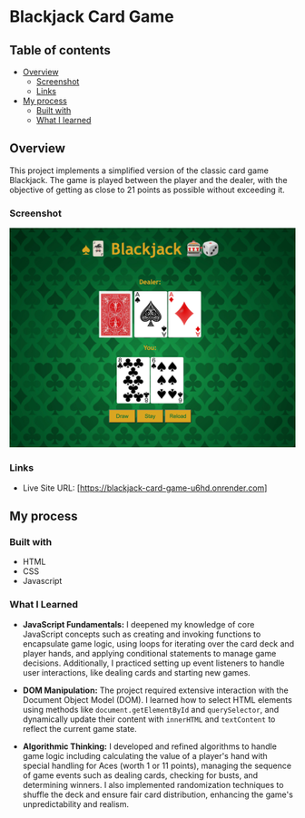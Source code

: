 # Blackjack Card Game

## Table of contents

- [Overview](#overview)
  - [Screenshot](#screenshot)
  - [Links](#links)
- [My process](#my-process)
  - [Built with](#built-with)
  - [What I learned](#what-i-learned)

## Overview

This project implements a simplified version of the classic card game Blackjack. The game is played between the player and the dealer, with the objective of getting as close to 21 points as possible without exceeding it.

### Screenshot

![image](screenshot.jpg)

### Links

- Live Site URL: [https://blackjack-card-game-u6hd.onrender.com]

## My process

### Built with

- HTML
- CSS
- Javascript

### What I Learned

- **JavaScript Fundamentals:** I deepened my knowledge of core JavaScript concepts such as creating and invoking functions to encapsulate game logic, using loops for iterating over the card deck and player hands, and applying conditional statements to manage game decisions. Additionally, I practiced setting up event listeners to handle user interactions, like dealing cards and starting new games.

- **DOM Manipulation:** The project required extensive interaction with the Document Object Model (DOM). I learned how to select HTML elements using methods like `document.getElementById` and `querySelector`, and dynamically update their content with `innerHTML` and `textContent` to reflect the current game state.

- **Algorithmic Thinking:** I developed and refined algorithms to handle game logic including calculating the value of a player's hand with special handling for Aces (worth 1 or 11 points), managing the sequence of game events such as dealing cards, checking for busts, and determining winners. I also implemented randomization techniques to shuffle the deck and ensure fair card distribution, enhancing the game's unpredictability and realism.
